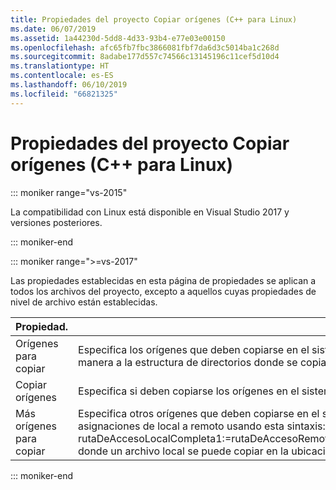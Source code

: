 ```yaml
---
title: Propiedades del proyecto Copiar orígenes (C++ para Linux)
ms.date: 06/07/2019
ms.assetid: 1a44230d-5dd8-4d33-93b4-e77e03e00150
ms.openlocfilehash: afc65fb7fbc3866081fbf7da6d3c5014ba1c268d
ms.sourcegitcommit: 8adabe177d557c74566c13145196c11cef5d10d4
ms.translationtype: HT
ms.contentlocale: es-ES
ms.lasthandoff: 06/10/2019
ms.locfileid: "66821325"
---
```

# <a name="copy-sources-project-properties-linux-c"></a>Propiedades del proyecto Copiar orígenes (C++ para Linux)

::: moniker range="vs-2015"

La compatibilidad con Linux está disponible en Visual Studio 2017 y versiones posteriores.

::: moniker-end

::: moniker range=">=vs-2017"

Las propiedades establecidas en esta página de propiedades se aplican a todos los archivos del proyecto, excepto a aquellos cuyas propiedades de nivel de archivo están establecidas.

Propiedad. | Descripción
--- | ---
Orígenes para copiar | Especifica los orígenes que deben copiarse en el sistema remoto. Si se cambia esta lista, podría modificar o afectar de alguna manera a la estructura de directorios donde se copian los archivos en el sistema remoto.
Copiar orígenes | Especifica si deben copiarse los orígenes en el sistema remoto.
Más orígenes para copiar | Especifica otros orígenes que deben copiarse en el sistema remoto. También se puede proporcionar la lista en forma de pares de asignaciones de local a remoto usando esta sintaxis: rutaDeAccesoLocalCompleta1:=rutaDeAccesoRemotaCompleta1;rutaDeAccesoLocalCompleta2:=rutaDeAccesoRemotaCompleta2, donde un archivo local se puede copiar en la ubicación remota especificada del sistema remoto.

::: moniker-end
